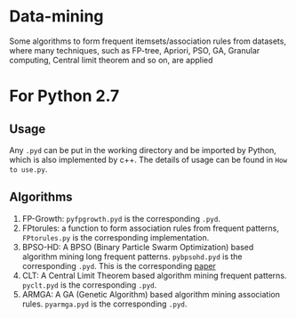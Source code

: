# Data-mining
Some algorithms to form frequent itemsets/association rules from datasets, where many techniques, such as FP-tree, Apriori, PSO, GA, Granular computing, Central limit theorem and so on, are applied
# For Python 2.7
## Usage
Any `.pyd` can be put in the working directory and be imported by Python, which is also implemented by c++. The details of usage can be found in `How to use.py`.
## Algorithms
1. FP-Growth: `pyfpgrowth.pyd` is the corresponding `.pyd`.
2. FPtorules: a function to form association rules from frequent patterns, `FPtorules.py` is the corresponding implementation.
3. BPSO-HD: A BPSO (Binary Particle Swarm Optimization) based algorithm mining long frequent patterns. `pybpsohd.pyd` is the corresponding `.pyd`. This is the corresponding [paper](https://www.researchgate.net/publication/305370239_Frequent_item_sets_mining_from_high-dimensional_dataset_based_on_a_novel_binary_particle_swarm_optimization?ev=prf_high)
4. CLT: A Central Limit Theorem based algorithm mining frequent patterns. `pyclt.pyd` is the corresponding `.pyd`.
5. ARMGA: A GA (Genetic Algorithm) based algorithm mining association rules. `pyarmga.pyd` is the corresponding `.pyd`.
